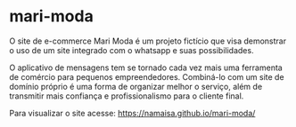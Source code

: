 # mari-moda

O site de e-commerce Mari Moda é um projeto fictício que visa demonstrar o uso de um site integrado com o whatsapp e suas possibilidades.

O aplicativo de mensagens tem se tornado cada vez mais uma ferramenta de comércio para pequenos empreendedores. Combiná-lo com um site de domínio próprio é uma forma de organizar melhor o serviço, além de transmitir mais confiança e profissionalismo para o cliente final.

Para visualizar o site acesse: https://namaisa.github.io/mari-moda/
